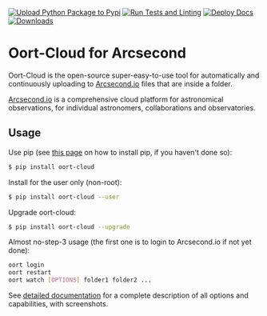 [![Upload Python Package to Pypi](https://github.com/arcsecond-io/oort/actions/workflows/pythonpublish.yml/badge.svg)](https://github.com/arcsecond-io/oort/actions/workflows/pythonpublish.yml) [![Run Tests and Linting](https://github.com/arcsecond-io/oort/actions/workflows/pythonpackage.yml/badge.svg)](https://github.com/arcsecond-io/oort/actions/workflows/pythonpackage.yml) [![Deploy Docs](https://github.com/arcsecond-io/oort/actions/workflows/docsdeploy.yml/badge.svg)](https://github.com/arcsecond-io/oort/actions/workflows/docsdeploy.yml) [![Downloads](http://pepy.tech/badge/oort-cloud)](http://pepy.tech/project/oort-cloud)

# Oort-Cloud for Arcsecond

Oort-Cloud is the open-source super-easy-to-use tool for automatically and
continuously uploading to [Arcsecond.io](https://www.arcsecond.io) files
that are inside a folder.

[Arcsecond.io](https://www.arcsecond.io) is a comprehensive cloud platform 
for astronomical observations, for individual astronomers, collaborations and 
observatories.

## Usage

Use pip (see [this page](https://pip.pypa.io/en/stable/installing/) on how to install pip, if you haven't done so):

```bash
$ pip install oort-cloud
```

Install for the user only (non-root):

```bash
$ pip install oort-cloud --user
```

Upgrade oort-cloud:

```bash
$ pip install oort-cloud --upgrade
```

Almost no-step-3 usage (the first one is to login to Arcsecond.io if not yet done):

```bash
oort login
oort restart
oort watch [OPTIONS] folder1 folder2 ...
```

See [detailed documentation](https://arcsecond-io.github.io/oort/) for a complete
description of all options and capabilities, with screenshots.
